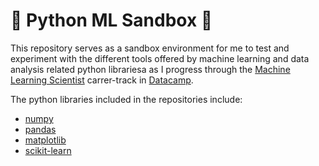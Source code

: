 # 🐍 Python ML Sandbox 🧠
This repository serves as a sandbox environment for me to test and experiment with the different tools offered by machine learning and data analysis related python librariesa as I progress through the [Machine Learning Scientist](https://app.datacamp.com/learn/career-tracks/machine-learning-scientist-with-python) carrer-track in [Datacamp](https://www.datacamp.com/).

The python libraries included in the repositories include:
* [numpy](https://numpy.org/)
* [pandas](https://pandas.pydata.org/)
* [matplotlib](https://matplotlib.org/)
* [scikit-learn](https://scikit-learn.org)

